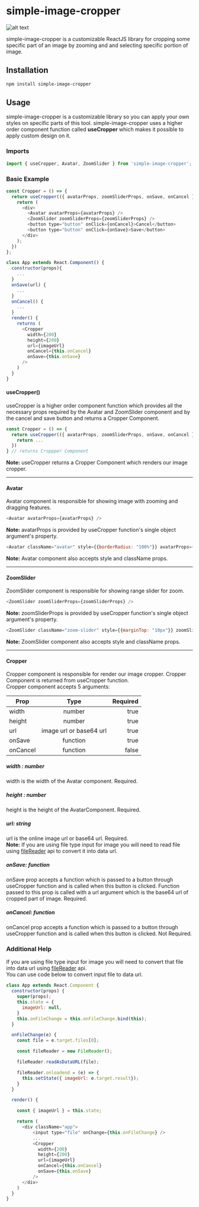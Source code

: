 # simple-image-cropper

![alt text](https://github.com/gopendrajangir/simple-image-cropper/blob/main/simple-image-cropper-customizable%20.png)

simple-image-cropper is a customizable ReactJS library for cropping some specific part of an image by zooming and and selecting specific portion of image.

## Installation

```bash
npm install simple-image-cropper
```
## Usage

simple-image-cropper is a customizable library so you can apply your own styles on specific parts of this tool. simple-image-cropper uses a higher order component function called <b>useCropper</b> which makes it possible to apply custom design on it.

### Imports

```javascript
import { useCropper, Avatar, ZoomSlider } from 'simple-image-cropper';
```

### Basic Example

```javascript
const Cropper = () => {
  return useCropper(({ avatarProps, zoomSliderProps, onSave, onCancel }) => {
    return (
      <div>
        <Avatar avatarProps={avatarProps} />
        <ZoomSlider zoomSliderProps={zoomSliderProps} />
        <button type="button" onClick={onCancel}>Cancel</button>
        <button type="button" onClick={onSave}>Save</button>
      </div>
    );
  })
};

class App extends React.Component() {
  constructor(props){
    ...
  }
  onSave(url) {
    ...
  }
  onCancel() {
    ...
  }
  render() {
    returns (
      <Cropper
        width={200}
        height={200}
        url={imageUrl}
        onCancel={this.onCancel}
        onSave={this.onSave}
      />
    )
  }
}
```

#### useCropper()
useCropper is a higher order component function which provides all the necessary props required by the Avatar and ZoomSlider component and by the cancel and save button and returns a Cropper Component.

```javascript
const Cropper = () => {
  return useCropper(({ avatarProps, zoomSliderProps, onSave, onCancel }) => {
    return ...
  })
} // returns Croppper Component
```
<b>Note:</b> useCropper returns a Cropper Component which renders our image cropper.

***

#### Avatar
Avatar component is responsible for showing image with zooming and dragging features.

```javascript
<Avatar avatarProps={avatarProps} />
```
<b>Note:</b> avatarProps is provided by useCropper function's single object argument's property.

```javascript
<Avatar className="avatar" style={{borderRadius: "100%"}} avatarProps={avatarProps}/>
```
<b>Note:</b> Avatar component also accepts style and className props.

***

#### ZoomSlider
ZoomSlider component is responsible for showing range slider for zoom.

```javascript
<ZoomSlider zoomSliderProps={zoomSliderProps} />
```
<b>Note:</b> zoomSliderProps is provided by useCropper function's single object argument's property.

```javascript
<ZoomSlider className="zoom-slider" style={{marginTop: "10px"}} zoomSliderProps={zoomSliderProps} />
```
<b>Note:</b> ZoomSlider component also accepts style and className props.

***

#### Cropper
Cropper component is responsible for render our image cropper. Cropper Component is returned from useCropper function.
<br>
Cropper component accepts 5 arguments:

| Prop          | Type                    | Required  |
| ------------- |:-----------------------:| ---------:|
| width         | number                  | true      |
| height        | number                  | true      |
| url           | image url or base64 url | true      |
| onSave        | function                | true      |
| onCancel      | function                | false     |

##### width : number
width is the width of the Avatar component. Required.

##### height : number
height is the height of the AvatarComponent. Required.

##### url: string
url is the online image url or base64 url. Required.
<br>
<b>Note:</b> If you are using file type input for image you will need to read file using [fileReader](https://developer.mozilla.org/en-US/docs/Web/API/FileReader) api to convert it into data url.

##### onSave: function
onSave prop accepts a function which is passed to a button through useCropper function and is called when this button is clicked. Function passed to this prop is called with a url argument which is the base64 url of cropped part of image. Required.

##### onCancel: function
onCancel prop accepts a function which is passed to a button through useCropper function and is called when this button is clicked. Not Required.

### Additional Help
If you are using file type input for image you will need to convert that file into data url using [fileReader](https://developer.mozilla.org/en-US/docs/Web/API/FileReader) api.
<br>
You can use code below to convert input file to data url.
<br>
```javascript
class App extends React.Component {
  constructor(props) {
    super(props);
    this.state = {
      imageUrl: null,
    }
    this.onFileChange = this.onFileChange.bind(this);
  }

  onFileChange(e) {
    const file = e.target.files[0];

    const fileReader = new FileReader();

    fileReader.readAsDataURL(file);

    fileReader.onloadend = (e) => {
      this.setState({ imageUrl: e.target.result});
    }
  }

  render() {

    const { imageUrl } = this.state;

    return (
      <div className="app">
          <input type="file" onChange={this.onFileChange} />
          ...
          <Cropper
            width={200}
            height={200}
            url={imageUrl}
            onCancel={this.onCancel}
            onSave={this.onSave}
          />
      </div>
    )
  }
}
```

